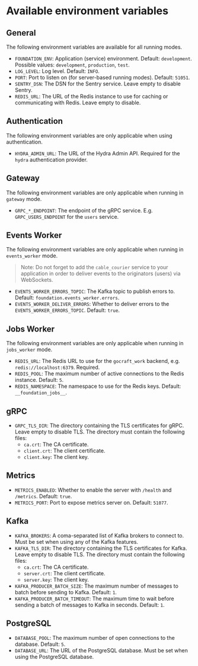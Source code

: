 # Available environment variables

## General

The following environment variables are available for all running modes.

- `FOUNDATION_ENV`: Application (service) environment. Default: `development`. Possible values: `development`, `production`, `test`.
- `LOG_LEVEL`: Log level. Default: `INFO`.
- `PORT`: Port to listen on (for server-based running modes). Default: `51051`.
- `SENTRY_DSN`: The DSN for the Sentry service. Leave empty to disable Sentry.
- `REDIS_URL`: The URL of the Redis instance to use for caching or communicating with Redis. Leave empty to disable.

## Authentication

The following environment variables are only applicable when using authentication.

- `HYDRA_ADMIN_URL`: The URL of the Hydra Admin API. Required for the `hydra` authentication provider.

## Gateway

The following environment variables are only applicable when running in `gateway` mode.

- `GRPC_*_ENDPOINT`: The endpoint of the gRPC service. E.g. `GRPC_USERS_ENDPOINT` for the `users` service.

## Events Worker

The following environment variables are only applicable when running in `events_worker` mode.

> Note: Do not forget to add the `cable_courier` service to your application in order to deliver events
> to the originators (users) via WebSockets.

- `EVENTS_WORKER_ERRORS_TOPIC`: The Kafka topic to publish errors to. Default: `foundation.events_worker.errors`.
- `EVENTS_WORKER_DELIVER_ERRORS`: Whether to deliver errors to the `EVENTS_WORKER_ERRORS_TOPIC`. Default: `true`.

## Jobs Worker

The following environment variables are only applicable when running in `jobs_worker` mode.

- `REDIS_URL`: The Redis URL to use for the `gocraft_work` backend, e.g. `redis://localhost:6379`. Required.
- `REDIS_POOL`: The maximum number of active connections to the Redis instance. Default: `5`.
- `REDIS_NAMESPACE`: The namespace to use for the Redis keys. Default: `__foundation_jobs__`.

## gRPC

- `GRPC_TLS_DIR`: The directory containing the TLS certificates for gRPC. Leave empty to disable TLS.
  The directory must contain the following files:
  - `ca.crt`: The CA certificate.
  - `client.crt`: The client certificate.
  - `client.key`: The client key.

## Metrics

- `METRICS_ENABLED`: Whether to enable the server with `/health` and `/metrics`. Default: `true`.
- `METRICS_PORT`: Port to expose metrics server on. Default: `51077`.

## Kafka

- `KAFKA_BROKERS`: A coma-separated list of Kafka brokers to connect to. Must be set when using any of the Kafka features.
- `KAFKA_TLS_DIR`: The directory containing the TLS certificates for Kafka. Leave empty to disable TLS.
  The directory must contain the following files:
  - `ca.crt`: The CA certificate.
  - `server.crt`: The client certificate.
  - `server.key`: The client key.
- `KAFKA_PRODUCER_BATCH_SIZE`: The maximum number of messages to batch before sending to Kafka. Default: `1`.
- `KAFKA_PRODUCER_BATCH_TIMEOUT`: The maximum time to wait before sending a batch of messages to Kafka in seconds. Default: `1`.

## PostgreSQL

- `DATABASE_POOL`: The maximum number of open connections to the database. Default: `5`.
- `DATABASE_URL`: The URL of the PostgreSQL database. Must be set when using the PostgreSQL database.
